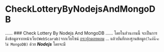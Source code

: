 # CheckLotteryByNodejsAndMongoDB
...... ### Check Lottery By Nodejs And MongoDB 
...... โดยในส่วนงานนี้ จะเป็นการดึงข้อมูลจากหน้าเว็บ`(WebScarab)`จากเว็บไซน์ [กระปุกดอทคอม](http://lottery.kapook.com/)
... แล้วบันทึกลงฐานข้อมูล`(ในที่นี้จะใช้ MongoDB)` ด้วย **_Nodejs_** โดยจะมี
   
   

